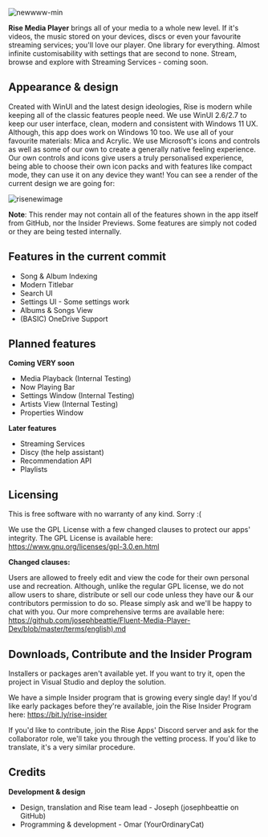 ![newwww-min](https://user-images.githubusercontent.com/74561130/130691567-d7a0e4ab-6791-4e08-924a-89ff220e4e4d.png)

**Rise Media Player** brings all of your media to a whole new level. If it's videos, the music stored on your devices, discs or even your favourite streaming services; you'll love our player. One library for everything. Almost infinite customisability with settings that are second to none. Stream, browse and explore with Streaming Services - coming soon.

## Appearance & design

Created with WinUI and the latest design ideologies, Rise is modern while keeping all of the classic features people need. We use WinUI 2.6/2.7 to keep our user interface, clean, modern and consistent with Windows 11 UX. Although, this app does work on Windows 10 too. We use all of your favourite materials: Mica and Acrylic. We use Microsoft's icons and controls as well as some of our own to create a generally native feeling experience. Our own controls and icons give users a truly personalised experience, being able to choose their own icon packs and with features like compact mode, they can use it on any device they want! You can see a render of the current design we are going for:

![risenewimage](https://user-images.githubusercontent.com/74561130/133660500-93993dac-e3b9-4e47-add6-bd4e207dfef8.png)

**Note**: This render may not contain all of the features shown in the app itself from GitHub, nor the Insider Previews. Some features are simply not coded or they are being tested internally. 

## Features in the current commit

* Song & Album Indexing
* Modern Titlebar
* Search UI
* Settings UI - Some settings work
* Albums & Songs View
* (BASIC) OneDrive Support

## Planned features

**Coming VERY soon**
* Media Playback (Internal Testing)
* Now Playing Bar
* Settings Window (Internal Testing)
* Artists View (Internal Testing)
* Properties Window

**Later features**
* Streaming Services
* Discy (the help assistant)
* Recommendation API
* Playlists

## Licensing

This is free software with no warranty of any kind. Sorry :(

We use the GPL License with a few changed clauses to protect our apps' integrity. The GPL License is available here: https://www.gnu.org/licenses/gpl-3.0.en.html

**Changed clauses:**

Users are allowed to freely edit and view the code for their own personal use and recreation. Although, unlike the regular GPL license, we do not allow users to share, distribute or sell our code unless they have our & our contributors permission to do so. Please simply ask and we'll be happy to chat with you. Our more comprehensive terms are available here: https://github.com/josephbeattie/Fluent-Media-Player-Dev/blob/master/terms(english).md

## Downloads, Contribute and the Insider Program

Installers or packages aren't available yet. If you want to try it, open the project in Visual Studio and deploy the solution. 

  We have a simple Insider program that is growing every single day! If you'd like early packages before they're available, join the Rise Insider Program here: https://bit.ly/rise-insider

If you'd like to contribute, join the Rise Apps' Discord server and ask for the collaborator role, we'll take you through the vetting process. If you'd like to translate, it's a very similar procedure.

## Credits

**Development & design**

* Design, translation and Rise team lead - Joseph (josephbeattie on GitHub)
* Programming & development - Omar (YourOrdinaryCat)
